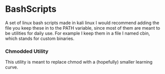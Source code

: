 # BashScripts
A set of linux bash scripts made in kali linux
I would recommend adding the file you keep these in to the PATH variable, since most of them are meant to be utilities for daily use.
For example I keep them in a file I named cbin, which stands for custom binaries.


### Chmodded Utility
This utility is meant to replace chmod with a (hopefully) smaller learning curve.
